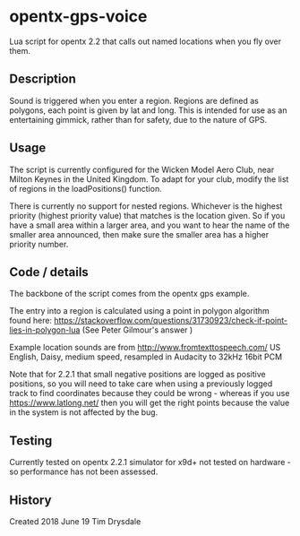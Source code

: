 # opentx-gps-voice

Lua script for opentx 2.2 that calls out named locations when you fly over them. 

## Description

Sound is triggered when you enter a region. Regions are defined as polygons, each point is given by lat and long. This is intended for use as an entertaining gimmick, rather than for safety, due to the nature of GPS.

## Usage
The script is currently configured for the Wicken Model Aero Club, near Milton Keynes in the United Kingdom.
To adapt for your club, modify the list of regions in the loadPositions() function.

There is currently no support for nested regions. Whichever is the highest priority (highest priority value) that matches 
is the location given. So if you have a small area within a larger area, and you want to hear the name of the smaller area announced, 
then make sure the smaller area has a higher priority number.

## Code / details

The backbone of the script comes from the opentx gps example.

The entry into a region is calculated using a point in polygon algorithm found here:
https://stackoverflow.com/questions/31730923/check-if-point-lies-in-polygon-lua
(See Peter Gilmour's answer )

Example location sounds are from http://www.fromtexttospeech.com/
US English, Daisy, medium speed, resampled in Audacity to 32kHz 16bit PCM

Note that for 2.2.1 that small negative positions are logged as positive positions,
so you will need to take care when using a previously logged track to find coordinates 
because they could be wrong - whereas if you use https://www.latlong.net/ then you will
get the right points because the value in the system is not affected by the bug.

## Testing

Currently tested on opentx 2.2.1 simulator for x9d+
not tested on hardware - so performance has not been assessed.

## History

Created 2018 June 19 Tim Drysdale
